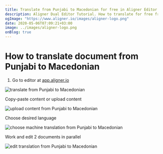 ```yaml
---
title: Translate from Punjabi to Macedonian for free in Aligner Editor
description: Aligner Dual Editor Tutorial. How to translate for free from Punjabi to Macedonian. Aligner is multilingual document management platform. 
ogImage: "https://www.aligner.io/images/aligner-logo.png"
date: 2020-05-06T07:09:21+03:00
image: ../images/aligner-logo.png
onBlog: true
---
```


# How to translate document from Punjabi to Macedonian

1. Go to editor at [app.aligner.io](https://app.aligner.io "Aligner App web page")

![translate from Punjabi to Macedonian](../aligner-blank-editor.png "translate from Punjabi to Macedonian")

Copy-paste content or upload content

![upload content from Punjabi to Macedonian](../aligner-uploaded-document.png "upload content from Punjabi to Macedonian")

Choose desired language

![choose machine translation from Punjabi to Macedonian](../aligner-language-dropdown.png "choose machine translation from Punjabi to Macedonian")

Work and edit 2 documents in parallel

![edit translation from Punjabi to Macedonian](../aligner-double-sitded-editor.png "edit translation from Punjabi to Macedonian")

